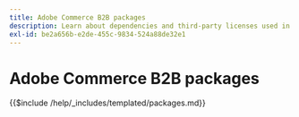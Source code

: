 ```yaml
---
title: Adobe Commerce B2B packages
description: Learn about dependencies and third-party licenses used in Adobe Commerce B2B.
exl-id: be2a656b-e2de-455c-9834-524a88de32e1
---
```

# Adobe Commerce B2B packages

{{$include /help/_includes/templated/packages.md}}

<!-- Last updated from includes: 2025-04-11 15:09:07 -->
